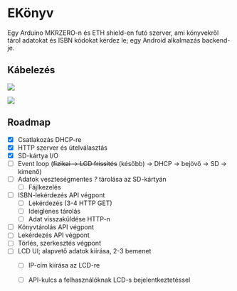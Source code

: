 # EKönyv

Egy Arduino MKRZERO-n és ETH shield-en futó szerver, ami könyvekről tárol adatokat és ISBN kódokat kérdez le; egy Android alkalmazás backend-je.

## Kábelezés
![](https://docs.arduino.cc/static/e111efcef9f69d012577319bcce2f67c/4ef49/MKRETH_T1_IMG02.png)

![](https://docs.arduino.cc/static/afbe069c7e55e2a6b795727f75a03252/4ef49/MKRETH_T1_IMG03.png)

## Roadmap
- [x] Csatlakozás DHCP-re
- [x] HTTP szerver és útelválasztás
- [x] SD-kártya I/O
- [ ] Event loop (~~fizikai → LCD frissítés~~ (később) → DHCP → bejövő → SD → kimenő)
- [ ] Adatok veszteségmentes *?* tárolása az SD-kártyán
  - [ ] Fájlkezelés
- [ ] ISBN-lekérdezés API végpont
  - [ ] Lekérdezés (3-4 HTTP GET)
  - [ ] Ideiglenes tárolás
  - [ ] Adat visszaküldése HTTP-n
- [ ] Könyvtárolás API végpont
- [ ] Lekérdezés API végpont
- [ ] Törlés, szerkesztés végpont
- [ ] LCD UI; alapvető adatok kiírása, 2-3 bemenet
  - [ ] IP-cím kiírása az LCD-re
  - [ ] API-kulcs a felhasználóknak LCD-s bejelentkeztetéssel

